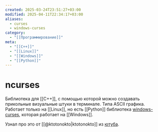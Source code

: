 ```yaml
---
created: 2025-03-24T23:51:27+03:00
modified: 2025-04-11T22:34:17+03:00
aliases:
  - curses
  - windows-curses
category:
  - "[[Программирование]]"
meta:
  - "[[C++]]"
  - "[[Linux]]"
  - "[[Windows]]"
  - "[[Python]]"
---
```


# ncurses

Библиотека для [[C++]], с помощью которой можно создавать прикольные визуальные штуки в терминале. Типа ASCII графика. Работает только на [[Linux]], но есть [[Python]] библиотека [windows-curses](https://pypi.org/project/windows-curses/), которая работает на [[Windows]].

Узнал про это от [[@ktotonokto|ktotonokto]] из [ютуба](https://youtu.be/c-KaQ_hYDzc).
